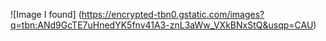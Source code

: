 ![Image I found] (https://encrypted-tbn0.gstatic.com/images?q=tbn:ANd9GcTE7uHnedYK5fnv41A3-znL3aWw_VXkBNxStQ&usqp=CAU)
